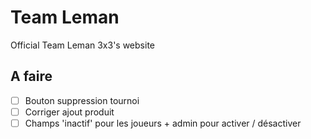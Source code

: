 # Team Leman
Official Team Leman 3x3's website

## A faire
- [ ] Bouton suppression tournoi
- [ ] Corriger ajout produit
- [ ] Champs 'inactif' pour les joueurs + admin pour activer / désactiver

